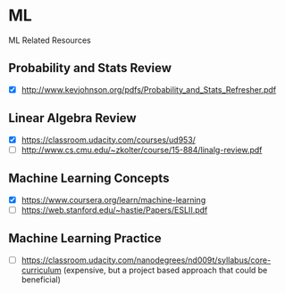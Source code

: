 # ML
ML Related Resources

## Probability and Stats Review
- [x] http://www.kevjohnson.org/pdfs/Probability_and_Stats_Refresher.pdf

## Linear Algebra Review
- [x] https://classroom.udacity.com/courses/ud953/
- [ ] http://www.cs.cmu.edu/~zkolter/course/15-884/linalg-review.pdf

## Machine Learning Concepts
- [x] https://www.coursera.org/learn/machine-learning
- [ ] https://web.stanford.edu/~hastie/Papers/ESLII.pdf

## Machine Learning Practice
- [ ] https://classroom.udacity.com/nanodegrees/nd009t/syllabus/core-curriculum (expensive, but a project based approach that could be beneficial)
